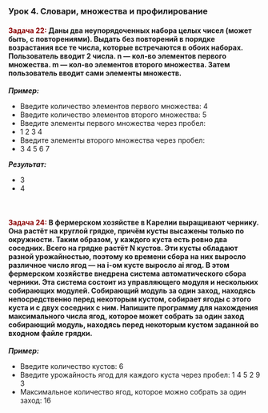 ### Урок 4. Словари, множества и профилирование ###
#### <span style="color:#8B0000">Задача 22:</span> Даны два неупорядоченных набора целых чисел (может быть, с повторениями). Выдать без повторений в порядке возрастания все те числа, которые встречаются в обоих наборах. Пользователь вводит 2 числа. n — кол-во элементов первого множества. m — кол-во элементов второго множества. Затем пользователь вводит сами элементы множеств. ####

*__Пример:__*
- Введите количество элементов первого множества: 4
- Введите количество элементов второго множества: 5
- Введите элементы первого множества через пробел:
- 1 2 3 4
- Введите элементы второго множества через пробел:
- 3 4 5 6 7

*__Результат:__*
- 3
- 4

<br>

#### <span style="color:#8B0000">Задача 24:</span> В фермерском хозяйстве в Карелии выращивают чернику. Она растёт на круглой грядке, причём кусты высажены только по окружности. Таким образом, у каждого куста есть ровно два соседних. Всего на грядке растёт N кустов. Эти кусты обладают разной урожайностью, поэтому ко времени сбора на них выросло различное число ягод — на i-ом кусте выросло ai ягод. В этом фермерском хозяйстве внедрена система автоматического сбора черники. Эта система состоит из управляющего модуля и нескольких собирающих модулей. Собирающий модуль за один заход, находясь непосредственно перед некоторым кустом, собирает ягоды с этого куста и с двух соседних с ним. Напишите программу для нахождения максимального числа ягод, которое может собрать за один заход собирающий модуль, находясь перед некоторым кустом заданной во входном файле грядки. ####

*__Пример:__*
- Введите количество кустов: 6
- Введите урожайность ягод для каждого куста через пробел: 1 4 5 2 9 3
- Максимальное количество ягод, которое можно собрать за один заход: 16


